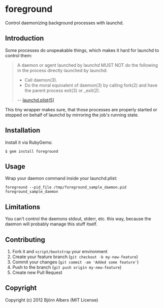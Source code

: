 # foreground

Control daemonizing background processes with launchd.

## Introduction

Some processes do unspeakable things, which makes it hard for launchd to
control them:

> A daemon or agent launched by launchd MUST NOT do the following in the process directly launched by launchd:
>
>   * Call daemon(3).
>   * Do the moral equivalent of daemon(3) by calling fork(2) and have the parent process exit(3) or _exit(2).
>
> -- [launchd.plist(5)](https://developer.apple.com/library/mac/#documentation/darwin/reference/manpages/man5/launchd.plist.5.html)

This tiny wrapper makes sure, that those processes are properly started
or stopped on behalf of launchd by mirroring the job's running state.

## Installation

Install it via RubyGems:

    $ gem install foreground

## Usage

Wrap your daemon command inside your launchd.plist:

    foreground --pid_file /tmp/foreground_sample_daemon.pid foreground_sample_daemon

## Limitations

You can't control the daemons stdout, stderr, etc. this way, because the daemon will probably manage this stuff itself.

## Contributing

1. Fork it and `script/bootstrap` your environment
2. Create your feature branch (`git checkout -b my-new-feature`)
3. Commit your changes (`git commit -am 'Added some feature'`)
4. Push to the branch (`git push origin my-new-feature`)
5. Create new Pull Request

## Copyright

Copyright (c) 2012 Björn Albers (MIT License)
